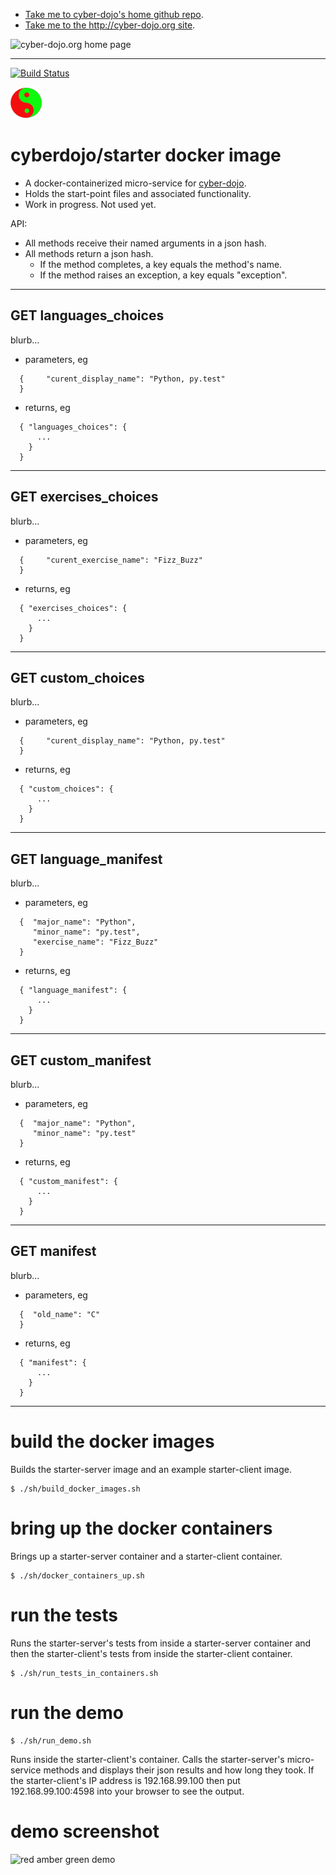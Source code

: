 
* [Take me to cyber-dojo's home github repo](https://github.com/cyber-dojo/cyber-dojo).
* [Take me to the http://cyber-dojo.org site](http://cyber-dojo.org).

![cyber-dojo.org home page](https://github.com/cyber-dojo/cyber-dojo/blob/master/shared/home_page_snaphot.png)

- - - -

[![Build Status](https://travis-ci.org/cyber-dojo/starter.svg?branch=master)](https://travis-ci.org/cyber-dojo/starter)

<img src="https://raw.githubusercontent.com/cyber-dojo/nginx/master/images/home_page_logo.png"
alt="cyber-dojo yin/yang logo" width="50px" height="50px"/>

# cyberdojo/starter docker image

- A docker-containerized micro-service for [cyber-dojo](http://cyber-dojo.org).
- Holds the start-point files and associated functionality.
- Work in progress. Not used yet.

API:
  * All methods receive their named arguments in a json hash.
  * All methods return a json hash.
    * If the method completes, a key equals the method's name.
    * If the method raises an exception, a key equals "exception".

- - - -

## GET languages_choices
blurb...
- parameters, eg
```
  {     "curent_display_name": "Python, py.test"
  }
```
- returns, eg
```
  { "languages_choices": {
      ...
    }
  }
```

- - - -

## GET exercises_choices
blurb...
- parameters, eg
```
  {     "curent_exercise_name": "Fizz_Buzz"
  }
```
- returns, eg
```
  { "exercises_choices": {
      ...
    }
  }
```

- - - -

## GET custom_choices
blurb...
- parameters, eg
```
  {     "curent_display_name": "Python, py.test"
  }
```
- returns, eg
```
  { "custom_choices": {
      ...
    }
  }
```

- - - -

## GET  language_manifest
blurb...
- parameters, eg
```
  {  "major_name": "Python",
     "minor_name": "py.test",
     "exercise_name": "Fizz_Buzz"
  }
```
- returns, eg
```
  { "language_manifest": {
      ...
    }
  }
```

- - - -

## GET  custom_manifest
blurb...
- parameters, eg
```
  {  "major_name": "Python",
     "minor_name": "py.test"
  }
```
- returns, eg
```
  { "custom_manifest": {
      ...
    }
  }
```

- - - -

## GET  manifest
blurb...
- parameters, eg
```
  {  "old_name": "C"
  }
```
- returns, eg
```
  { "manifest": {
      ...
    }
  }
```

- - - -

# build the docker images
Builds the starter-server image and an example starter-client image.
```
$ ./sh/build_docker_images.sh
```

# bring up the docker containers
Brings up a starter-server container and a starter-client container.

```
$ ./sh/docker_containers_up.sh
```

# run the tests
Runs the starter-server's tests from inside a starter-server container
and then the starter-client's tests from inside the starter-client container.
```
$ ./sh/run_tests_in_containers.sh
```

# run the demo
```
$ ./sh/run_demo.sh
```
Runs inside the starter-client's container.
Calls the starter-server's micro-service methods
and displays their json results and how long they took.
If the starter-client's IP address is 192.168.99.100 then put
192.168.99.100:4598 into your browser to see the output.

# demo screenshot

![red amber green demo](red_amber_green_demo.png?raw=true "red amber green demo")

